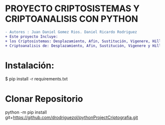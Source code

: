 # PROYECTO CRIPTOSISTEMAS Y CRIPTOANALISIS CON PYTHON
```diff
- Autores : Juan Daniel Gomez Rios. Daniel Ricardo Rodriguez
+ Este proyecto Incluye:
+ los Criptosistemas: Desplazamiento, Afin, Sustitución, Vigenere, Hill, Permutación y Hill para imágenes.
+ Criptoanalisis de: Desplazamiento, Afin, Sustitución, Vigenere y Hill.

```
# Instalación:
$ pip install -r requirements.txt
# Clonar Repositorio
 python -m pip install git+https://github.com/drodriguezol/pythonProjectCriptografia.git

